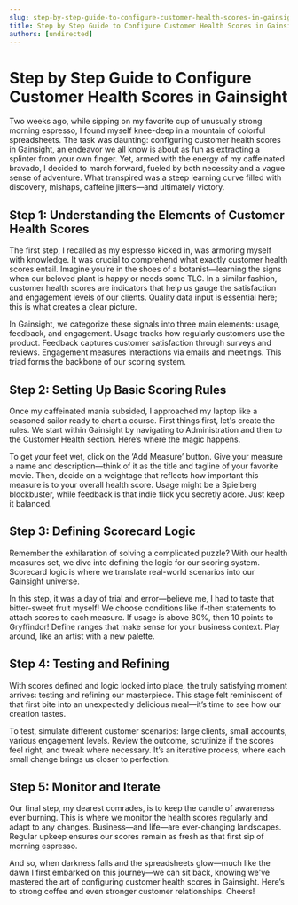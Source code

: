 ```yaml
---
slug: step-by-step-guide-to-configure-customer-health-scores-in-gainsight
title: Step by Step Guide to Configure Customer Health Scores in Gainsight
authors: [undirected]
---
```


# Step by Step Guide to Configure Customer Health Scores in Gainsight

Two weeks ago, while sipping on my favorite cup of unusually strong morning espresso, I found myself knee-deep in a mountain of colorful spreadsheets. The task was daunting: configuring customer health scores in Gainsight, an endeavor we all know is about as fun as extracting a splinter from your own finger. Yet, armed with the energy of my caffeinated bravado, I decided to march forward, fueled by both necessity and a vague sense of adventure. What transpired was a steep learning curve filled with discovery, mishaps, caffeine jitters—and ultimately victory.

## Step 1: Understanding the Elements of Customer Health Scores

The first step, I recalled as my espresso kicked in, was armoring myself with knowledge. It was crucial to comprehend what exactly customer health scores entail. Imagine you’re in the shoes of a botanist—learning the signs when our beloved plant is happy or needs some TLC. In a similar fashion, customer health scores are indicators that help us gauge the satisfaction and engagement levels of our clients. Quality data input is essential here; this is what creates a clear picture.

In Gainsight, we categorize these signals into three main elements: usage, feedback, and engagement. Usage tracks how regularly customers use the product. Feedback captures customer satisfaction through surveys and reviews. Engagement measures interactions via emails and meetings. This triad forms the backbone of our scoring system.

## Step 2: Setting Up Basic Scoring Rules

Once my caffeinated mania subsided, I approached my laptop like a seasoned sailor ready to chart a course. First things first, let's create the rules. We start within Gainsight by navigating to Administration and then to the Customer Health section. Here’s where the magic happens.

To get your feet wet, click on the ‘Add Measure’ button. Give your measure a name and description—think of it as the title and tagline of your favorite movie. Then, decide on a weightage that reflects how important this measure is to your overall health score. Usage might be a Spielberg blockbuster, while feedback is that indie flick you secretly adore. Just keep it balanced.

## Step 3: Defining Scorecard Logic

Remember the exhilaration of solving a complicated puzzle? With our health measures set, we dive into defining the logic for our scoring system. Scorecard logic is where we translate real-world scenarios into our Gainsight universe.

In this step, it was a day of trial and error—believe me, I had to taste that bitter-sweet fruit myself! We choose conditions like if-then statements to attach scores to each measure. If usage is above 80%, then 10 points to Gryffindor! Define ranges that make sense for your business context. Play around, like an artist with a new palette.

## Step 4: Testing and Refining

With scores defined and logic locked into place, the truly satisfying moment arrives: testing and refining our masterpiece. This stage felt reminiscent of that first bite into an unexpectedly delicious meal—it’s time to see how our creation tastes.

To test, simulate different customer scenarios: large clients, small accounts, various engagement levels. Review the outcome, scrutinize if the scores feel right, and tweak where necessary. It’s an iterative process, where each small change brings us closer to perfection.

## Step 5: Monitor and Iterate

Our final step, my dearest comrades, is to keep the candle of awareness ever burning. This is where we monitor the health scores regularly and adapt to any changes. Business—and life—are ever-changing landscapes. Regular upkeep ensures our scores remain as fresh as that first sip of morning espresso.

And so, when darkness falls and the spreadsheets glow—much like the dawn I first embarked on this journey—we can sit back, knowing we've mastered the art of configuring customer health scores in Gainsight. Here’s to strong coffee and even stronger customer relationships. Cheers!